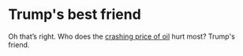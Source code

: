 # Trump's best friend
Oh that’s right. Who does the <a href="https://www.cnn.com/2020/04/20/investing/premarket-stocks-trading/index.html">crashing price of oil</a> hurt most? Trump's friend.

